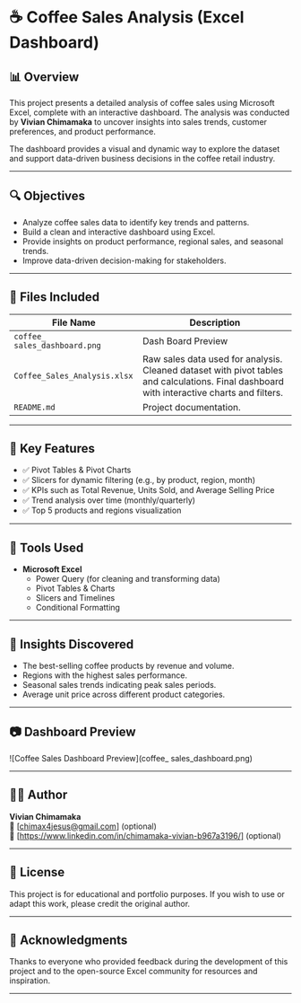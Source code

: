 # ☕ Coffee Sales Analysis (Excel Dashboard)

## 📊 Overview

This project presents a detailed analysis of coffee sales using Microsoft Excel, complete with an interactive dashboard. The analysis was conducted by **Vivian Chimamaka** to uncover insights into sales trends, customer preferences, and product performance.

The dashboard provides a visual and dynamic way to explore the dataset and support data-driven business decisions in the coffee retail industry.

---

## 🔍 Objectives

- Analyze coffee sales data to identify key trends and patterns.
- Build a clean and interactive dashboard using Excel.
- Provide insights on product performance, regional sales, and seasonal trends.
- Improve data-driven decision-making for stakeholders.

---

## 📁 Files Included

| File Name | Description |
| --------- | ----------- |
| `coffee_ sales_dashboard.png` | Dash Board Preview |
| `Coffee_Sales_Analysis.xlsx` | Raw sales data used for analysis. Cleaned dataset with pivot tables and calculations. Final dashboard with interactive charts and filters. ||
 `README.md` | Project documentation. |

---

## 📌 Key Features

- ✅ Pivot Tables & Pivot Charts
- ✅ Slicers for dynamic filtering (e.g., by product, region, month)
- ✅ KPIs such as Total Revenue, Units Sold, and Average Selling Price
- ✅ Trend analysis over time (monthly/quarterly)
- ✅ Top 5 products and regions visualization

---

## 🔧 Tools Used

- **Microsoft Excel**
  - Power Query (for cleaning and transforming data)
  - Pivot Tables & Charts
  - Slicers and Timelines
  - Conditional Formatting

---

## 🧠 Insights Discovered

- The best-selling coffee products by revenue and volume.
- Regions with the highest sales performance.
- Seasonal sales trends indicating peak sales periods.
- Average unit price across different product categories.

---

## 📷 Dashboard Preview

![Coffee Sales Dashboard Preview](coffee_ sales_dashboard.png)

---

## 👩‍💼 Author

**Vivian Chimamaka**  
📧 [chimax4jesus@gmail.com] (optional)  
🔗 [https://www.linkedin.com/in/chimamaka-vivian-b967a3196/] (optional)

---

## 📃 License

This project is for educational and portfolio purposes. If you wish to use or adapt this work, please credit the original author.

---

## 🙌 Acknowledgments

Thanks to everyone who provided feedback during the development of this project and to the open-source Excel community for resources and inspiration.

---
